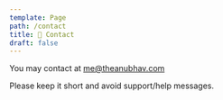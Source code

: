 ```yaml
---
template: Page
path: /contact
title: 💌 Contact
draft: false
---
```


You may contact at [me@theanubhav.com](mailto:me@theanubhav.com)

Please keep it short and avoid support/help messages.
